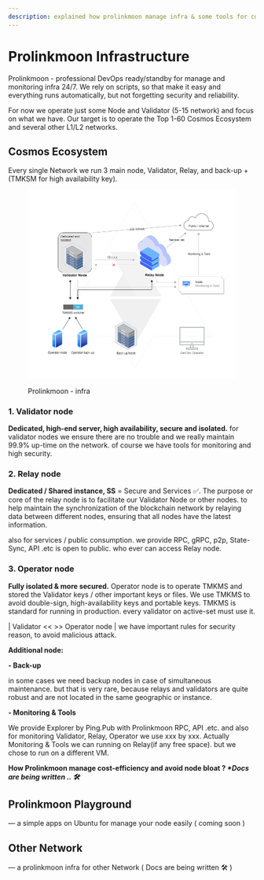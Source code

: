 ```yaml
---
description: explained how prolinkmoon manage infra & some tools for community
---
```


# Prolinkmoon Infrastructure

Prolinkmoon - professional DevOps ready/standby for manage and monitoring infra 24/7. We rely on scripts, so that make it easy and everything runs automatically, but not forgetting security and reliability. &#x20;

For now we operate just some Node and Validator (5-15 network) and focus on what we have. Our target is to operate the Top 1-60 Cosmos Ecosystem and several other L1/L2 networks.

## Cosmos Ecosystem

Every single Network we run 3 main node, Validator, Relay, and back-up +(TMKSM for high availability key).

<figure><img src=".gitbook/assets/Prolinkmoon - infra.png" alt=""><figcaption><p>Prolinkmoon - infra</p></figcaption></figure>



### 1. Validator node&#x20;

**Dedicated, high-end server, high availability, secure and isolated.**  for validator nodes we ensure there are no trouble and we really maintain 99.9% up-time on the network. of course we have tools for monitoring and high security.

### 2. Relay node

**Dedicated / Shared instance, SS** = Secure and Services ✅.  The purpose or core of the relay node is to facilitate our Validator Node or other nodes. to help maintain the synchronization of the blockchain network by relaying data between different nodes, ensuring that all nodes have the latest information.

also for services / public consumption. we provide RPC, gRPC, p2p, State-Sync, API .etc is open to public. who ever can access Relay node.

### 3. Operator node

**Fully isolated & more secured.** Operator node is to operate TMKMS and stored the Validator keys / other important keys or files. We use TMKMS to avoid double-sign, high-availability keys and portable keys. TMKMS is standard for running in production. every validator on active-set must use it.

\| Validator << >> Operator node | we have important rules for security reason, to avoid malicious attack.



**Additional node:**

**-  Back-up**

in some cases we need backup nodes in case of simultaneous maintenance. but that is very rare, because relays and validators are quite robust and are not located in the same geographic or instance.

**-  Monitoring & Tools**&#x20;

We provide Explorer by Ping.Pub with Prolinkmoon RPC, API .etc. and also for monitoring Validator, Relay, Operator we use xxx by xxx. Actually Monitoring & Tools we can running on Relay(if any free space). but we chose to run on a different VM.&#x20;



**How Prolinkmoon manage cost-efficiency and avoid node bloat ?&#x20;**_**\*Docs are being written .. 🛠**_

## Prolinkmoon Playground

— a simple apps on Ubuntu for manage your node easily ( coming soon )



## Other Network

— a prolinkmoon infra for other Network ( Docs are being written 🛠 )

